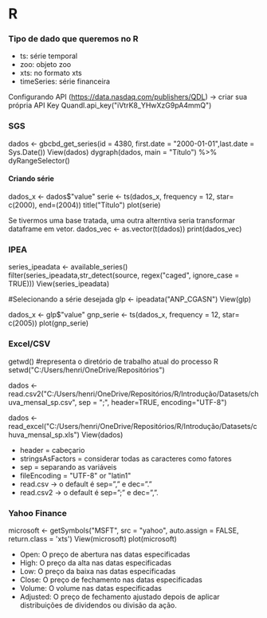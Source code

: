# R

### Tipo de dado que queremos no R
- ts: série temporal
- zoo: objeto zoo 
- xts: no formato xts
- timeSeries: série financeira

 Configurando API (https://data.nasdaq.com/publishers/QDL) -> criar sua própria API Key
Quandl.api_key("iVtrK8_YHwXzG9pA4mmQ")


### SGS 


dados <- gbcbd_get_series(id = 4380, first.date = "2000-01-01",last.date = Sys.Date())
View(dados)
dygraph(dados, main = "Título") %>% dyRangeSelector()

#### Criando série
dados_x <- dados$"value"
serie <- ts(dados_x, frequency = 12, star= c(2000), end=(2004))
title("Título")
plot(serie)

Se tivermos uma base tratada, uma outra alterntiva seria transformar dataframe em vetor.
dados_vec <- as.vector(t(dados))
print(dados_vec)


### IPEA


series_ipeadata <- available_series()
filter(series_ipeadata,str_detect(source, regex("caged", ignore_case = TRUE)))
View(series_ipeadata)

#Selecionando a série desejada
glp <- ipeadata("ANP_CGASN")
View(glp)

dados_x <- glp$"value"
gnp_serie <- ts(dados_x, frequency = 12, star= c(2005))
plot(gnp_serie)


### Excel/CSV


getwd() #representa o diretório de trabalho atual do processo R
setwd("C:/Users/henri/OneDrive/Repositórios")

dados <- read.csv2("C:/Users/henri/OneDrive/Repositórios/R/Introdução/Datasets/chuva_mensal_sp.csv",
sep = ";", header=TRUE, encoding="UTF-8")

dados <- read_excel("C:/Users/henri/OneDrive/Repositórios/R/Introdução/Datasets/chuva_mensal_sp.xls")
View(dados)

- header = cabeçario
- stringsAsFactors = considerar todas as caracteres como fatores
- sep = separando as variáveis 
- fileEncoding = "UTF-8" or "latin1"
- read.csv -> o default é sep=”,” e dec=”.”
-  read.csv2 -> o default é sep=”;” e dec=”,”.


### Yahoo Finance 

microsoft <- getSymbols("MSFT", src = "yahoo", auto.assign = FALSE, return.class = 'xts')
View(microsoft)
plot(microsoft)

- Open: O preço de abertura nas datas especificadas
-  High: O preço da alta nas datas especificadas
- Low: O preço da baixa nas datas especificadas
- Close: O preço de fechamento nas datas especificadas
- Volume: O volume nas datas especificadas
- Adjusted: O preço de fechamento ajustado depois de aplicar distribuições de dividendos ou divisão da ação.



